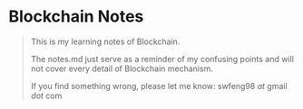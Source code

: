 # Blockchain Notes

> This is my learning notes of Blockchain.
> 
> The notes.md  just serve as a reminder of my confusing points and will not cover every detail of Blockchain mechanism.
>
> If you find something wrong, please let me know: swfeng98 _at_ gmail _dot_ com
